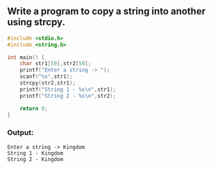 ## Write a program to copy a string into another using strcpy.
```c
#include <stdio.h>
#include <string.h>

int main() {
    char str1[50],str2[50];
    printf("Enter a string -> ");
    scanf("%s",str1);
    strcpy(str2,str1);
    printf("String 1 - %s\n",str1);
    printf("String 2 - %s\n",str2);

    return 0;
}

```
### Output:
```
Enter a string -> Kingdom
String 1 - Kingdom
String 2 - Kingdom
```
